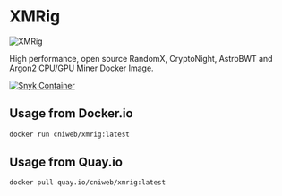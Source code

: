 # XMRig

![XMRig](https://avatars0.githubusercontent.com/u/27528955?s=460&u=555699fb82e7598ed7dd1f6e47302042b48a10c3&v=4)

High performance, open source RandomX, CryptoNight, AstroBWT and Argon2 CPU/GPU Miner Docker Image.

[![Snyk Container](https://github.com/cniweb/xmrig-monero/actions/workflows/snyk-container-analysis.yml/badge.svg)](https://github.com/cniweb/xmrig-monero/actions/workflows/snyk-container-analysis.yml)

## Usage from Docker.io

```bash
docker run cniweb/xmrig:latest
```

## Usage from Quay.io

```bash
docker pull quay.io/cniweb/xmrig:latest
```
